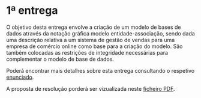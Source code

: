 # 1ª entrega

O objetivo desta entrega envolve a criação de um modelo de bases de dados através da notação gráfica modelo entidade-associação,
sendo dada uma descrição relativa a um sistema de gestão de vendas para uma empresa de comércio online como base para a criação do modelo.
São também colocadas as restrições de integridade necessárias para complementar o modelo de base de dados.

Poderá encontrar mais detalhes sobre esta entrega consultando o respetivo [enunciado](./entrega-1/enunciado.pdf).

A proposta de resolução porderá ser vizualizada neste [ficheiro PDF](./entrega-1/entrega-bd-01-25.pdf).